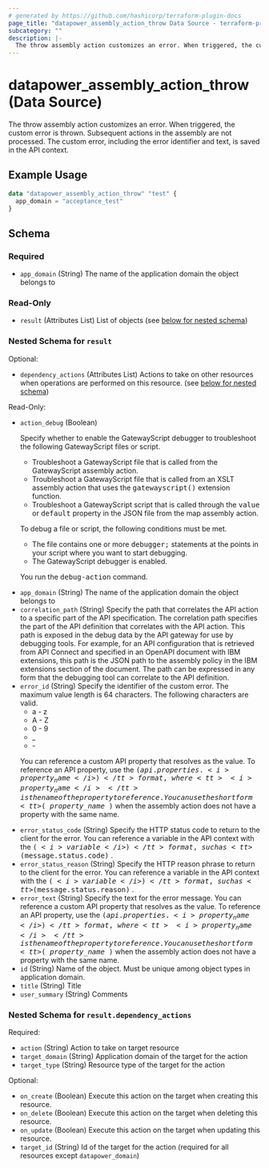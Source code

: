```yaml
---
# generated by https://github.com/hashicorp/terraform-plugin-docs
page_title: "datapower_assembly_action_throw Data Source - terraform-provider-datapower"
subcategory: ""
description: |-
  The throw assembly action customizes an error. When triggered, the custom error is thrown. Subsequent actions in the assembly are not processed. The custom error, including the error identifier and text, is saved in the API context.
---
```


# datapower_assembly_action_throw (Data Source)

The throw assembly action customizes an error. When triggered, the custom error is thrown. Subsequent actions in the assembly are not processed. The custom error, including the error identifier and text, is saved in the API context.

## Example Usage

```terraform
data "datapower_assembly_action_throw" "test" {
  app_domain = "acceptance_test"
}
```

<!-- schema generated by tfplugindocs -->
## Schema

### Required

- `app_domain` (String) The name of the application domain the object belongs to

### Read-Only

- `result` (Attributes List) List of objects (see [below for nested schema](#nestedatt--result))

<a id="nestedatt--result"></a>
### Nested Schema for `result`

Optional:

- `dependency_actions` (Attributes List) Actions to take on other resources when operations are performed on this resource. (see [below for nested schema](#nestedatt--result--dependency_actions))

Read-Only:

- `action_debug` (Boolean) <p>Specify whether to enable the GatewayScript debugger to troubleshoot the following GatewayScript files or script.</p><ul><li>Troubleshoot a GatewayScript file that is called from the GatewayScript assembly action.</li><li>Troubleshoot a GatewayScript file that is called from an XSLT assembly action that uses the <tt>gatewayscript()</tt> extension function.</li><li>Troubleshoot a GatewayScript script that is called through the <tt>value</tt> or <tt>default</tt> property in the JSON file from the map assembly action.</li></ul><p>To debug a file or script, the following conditions must be met.</p><ul><li>The file contains one or more <tt>debugger;</tt> statements at the points in your script where you want to start debugging.</li><li>The GatewayScript debugger is enabled.</li></ul><p>You run the <tt>debug-action</tt> command.</p>
- `app_domain` (String) The name of the application domain the object belongs to
- `correlation_path` (String) Specify the path that correlates the API action to a specific part of the API specification. The correlation path specifies the part of the API definition that correlates with the API action. This path is exposed in the debug data by the API gateway for use by debugging tools. For example, for an API configuration that is retrieved from API Connect and specified in an OpenAPI document with IBM extensions, this path is the JSON path to the assembly policy in the IBM extensions section of the document. The path can be expressed in any form that the debugging tool can correlate to the API definition.
- `error_id` (String) Specify the identifier of the custom error. The maximum value length is 64 characters. The following characters are valid. <ul><li>a - z</li><li>A - Z</li><li>0 - 9</li><li>_</li><li>-</li></ul><p>You can reference a custom API property that resolves as the value. To reference an API property, use the <tt>$(api.properties. <i>property_name</i> )</tt> format, where <tt><i>property_name</i></tt> is the name of the property to reference. You can use the short form <tt>$( <i>property_name</i> )</tt> when the assembly action does not have a property with the same name.</p>
- `error_status_code` (String) Specify the HTTP status code to return to the client for the error. You can reference a variable in the API context with the <tt>$( <i>variable</i> )</tt> format, such as <tt>$(message.status.code)</tt> .
- `error_status_reason` (String) Specify the HTTP reason phrase to return to the client for the error. You can reference a variable in the API context with the <tt>$( <i>variable</i> )</tt> format, such as <tt>$(message.status.reason)</tt> .
- `error_text` (String) Specify the text for the error message. You can reference a custom API property that resolves as the value. To reference an API property, use the <tt>$(api.properties. <i>property_name</i> )</tt> format, where <tt><i>property_name</i></tt> is the name of the property to reference. You can use the short form <tt>$( <i>property_name</i> )</tt> when the assembly action does not have a property with the same name.
- `id` (String) Name of the object. Must be unique among object types in application domain.
- `title` (String) Title
- `user_summary` (String) Comments

<a id="nestedatt--result--dependency_actions"></a>
### Nested Schema for `result.dependency_actions`

Required:

- `action` (String) Action to take on target resource
- `target_domain` (String) Application domain of the target for the action
- `target_type` (String) Resource type of the target for the action

Optional:

- `on_create` (Boolean) Execute this action on the target when creating this resource.
- `on_delete` (Boolean) Execute this action on the target when deleting this resource.
- `on_update` (Boolean) Execute this action on the target when updating this resource.
- `target_id` (String) Id of the target for the action (required for all resources except `datapower_domain`)

